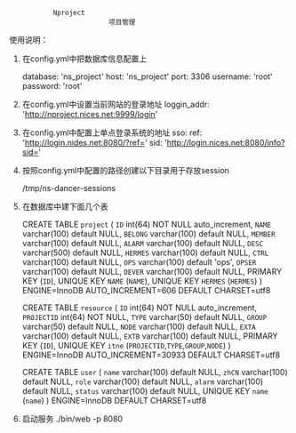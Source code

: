                Nproject
                             项目管理


使用说明：

   1. 在config.yml中把数据库信息配置上

        database: 'ns_project'
        host: 'ns_project'
        port: 3306
        username: 'root'
        password: 'root'


   2. 在config.yml中设置当前网站的登录地址
        loggin_addr: 'http://nproject.nices.net:9999/login'

   3. 在config.yml中配置上单点登录系统的地址
        sso:
          ref: 'http://login.nides.net:8080/?ref='
          sid: 'http://login.nices.net:8080/info?sid='

   4. 按照config.yml中配置的路径创建以下目录用于存放session

        /tmp/ns-dancer-sessions


   5. 在数据库中建下面几个表

        CREATE TABLE `project` (
          `ID` int(64) NOT NULL auto_increment,
          `NAME` varchar(100) default NULL,
          `BELONG` varchar(100) default NULL,
          `MEMBER` varchar(100) default NULL,
          `ALARM` varchar(100) default NULL,
          `DESC` varchar(500) default NULL,
          `HERMES` varchar(100) default NULL,
          `CTRL` varchar(100) default NULL,
          `OPS` varchar(100) default 'ops',
          `OPSER` varchar(100) default NULL,
          `DEVER` varchar(100) default NULL,
          PRIMARY KEY  (`ID`),
          UNIQUE KEY `NAME` (`NAME`),
          UNIQUE KEY `HERMES` (`HERMES`)
        ) ENGINE=InnoDB AUTO_INCREMENT=606 DEFAULT CHARSET=utf8 
        
        CREATE TABLE `resource` (
          `ID` int(64) NOT NULL auto_increment,
          `PROJECTID` int(64) NOT NULL,
          `TYPE` varchar(50) default NULL,
          `GROUP` varchar(50) default NULL,
          `NODE` varchar(100) default NULL,
          `EXTA` varchar(100) default NULL,
          `EXTB` varchar(100) default NULL,
          PRIMARY KEY  (`ID`),
          UNIQUE KEY `itne` (`PROJECTID`,`TYPE`,`GROUP`,`NODE`)
        ) ENGINE=InnoDB AUTO_INCREMENT=30933 DEFAULT CHARSET=utf8 
        
        CREATE TABLE `user` (
          `name` varchar(100) default NULL,
          `zhCN` varchar(100) default NULL,
          `role` varchar(100) default NULL,
          `alarm` varchar(100) default NULL,
          `status` varchar(100) default NULL,
          UNIQUE KEY `name` (`name`)
        ) ENGINE=InnoDB DEFAULT CHARSET=utf8

   6. 启动服务
        ./bin/web  -p 8080
